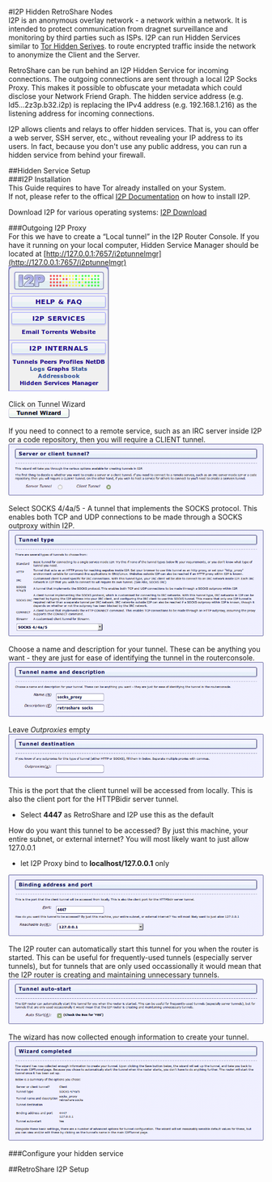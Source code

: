 #I2P Hidden RetroShare Nodes  
I2P is an anonymous overlay network - a network within a network. 
It is intended to protect communication from dragnet surveillance and 
monitoring by third parties such as ISPs. 
I2P can run Hidden Services similar to [Tor Hidden Serives](../tutorial/tor-hidden-rs-node/). 
to route encrypted traffic inside the network to anonymize the Client and the Server.  

RetroShare can be run behind an I2P Hidden Service for incoming connections. 
The outgoing connections are sent through a local I2P Socks Proxy. 
This makes it possible to obfuscate your metadata which could disclose 
your Network Friend Graph. The hidden service address 
(e.g. ld5...2z3p.b32.i2p) is replacing the IPv4 address 
(e.g. 192.168.1.216) as the listening address for incoming connections. 

I2P allows clients and relays to offer hidden services. That is, you can 
offer a web server, SSH server, etc., without revealing your IP address 
to its users. In fact, because you don't use any public address, you can 
run a hidden service from behind your firewall.  

##Hidden Service Setup  
###I2P Installation  
This Guide requires to have Tor already installed on your System.  
If not, please refer to the offical [I2P Documentation](https://geti2p.net/en/docs) 
on how to install I2P.  

Download I2P for various operating systems: [I2P Download](https://geti2p.net/en/download)  

###Outgoing I2P Proxy  
For this we have to create a “Local tunnel” in the I2P Router Console. If 
you have it running on your local computer, Hidden Service Manager should be located 
at [http://127.0.0.1:7657/i2ptunnelmgr](http://127.0.0.1:7657/i2ptunnelmgr)  
![i2p hidden service manager](../img/tutorial/i2p/hidden_service_manager.png "i2p hidden service manager")  

Click on Tunnel Wizard  
![i2p Tunnel Wizard](../img/tutorial/i2p/tunnel_wizard.png "i2p Tunnel Wizard")  

If you need to connect to a remote service, such as an IRC server inside 
I2P or a code repository, then you will require a CLIENT tunnel. 
![i2p Client Tunnel](../img/tutorial/i2p/client_tunnel.png "i2p Client Tunnel")  

Select SOCKS 4/4a/5 - A tunnel that implements the SOCKS protocol. 
This enables both TCP and UDP connections to be made through a SOCKS 
outproxy within I2P. 
<a href="../../img/tutorial/i2p/socks_proxy.png" target="_blank">![i2p Socks Proxy](../img/tutorial/i2p/socks_proxy.png "i2p Socks Proxy")</a>  

Choose a name and description for your tunnel. These can be anything you 
want - they are just for ease of identifying the tunnel in the routerconsole. 
![i2p Tunnel Name](../img/tutorial/i2p/socks_name.png "i2p Tunnel Name")  

Leave *Outproxies* empty
![i2p Outproxy](../img/tutorial/i2p/outproxy.png "i2p Outproxy")  

This is the port that the client tunnel will be accessed from locally. 
This is also the client port for the HTTPBidir server tunnel.  

 - Select **4447** as RetroShare and I2P use this as the default  
 
How do you want this tunnel to be accessed? By just this machine, 
your entire subnet, or external internet? You will most likely want 
to just allow 127.0.0.1  

 - let I2P Proxy bind to **localhost/127.0.0.1** only  
 
![i2p Port Binding](../img/tutorial/i2p/port_binding.png "i2p Port Binding")   

The I2P router can automatically start this tunnel for you when the 
router is started. This can be useful for frequently-used tunnels 
(especially server tunnels), but for tunnels that are only used 
occassionally it would mean that the I2P router is creating and 
maintaining unnecessary tunnels.  
![i2p Auto Start](../img/tutorial/i2p/auto_start.png "i2p Auto Start")  

The wizard has now collected enough information to create your tunnel.  
<a href="../../img/tutorial/i2p/wizard_completed.png" target="_blank">![i2p Wizard Completed](../img/tutorial/i2p/wizard_completed.png "i2p Wizard Completed")</a>  

###Configure your hidden service  



##RetroShare I2P Setup  


